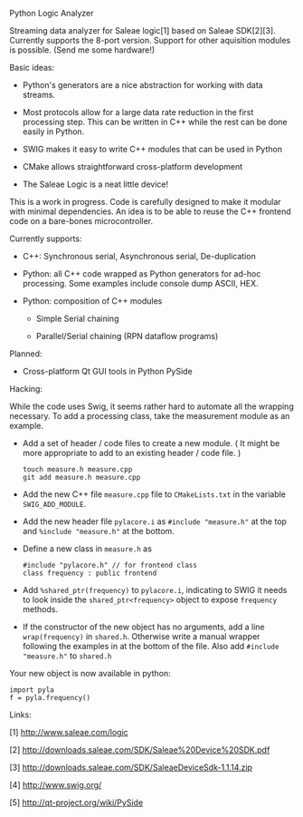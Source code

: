 Python Logic Analyzer

Streaming data analyzer for Saleae logic[1] based on Saleae SDK[2][3].
Currently supports the 8-port version.
Support for other aquisition modules is possible. (Send me some hardware!)

Basic ideas:

- Python's generators are a nice abstraction for working with data streams.

- Most protocols allow for a large data rate reduction in the first
  processing step.  This can be written in C++ while the rest can be
  done easily in Python.

- SWIG makes it easy to write C++ modules that can be used in Python

- CMake allows straightforward cross-platform development

- The Saleae Logic is a neat little device!


This is a work in progress.  Code is carefully designed to make it
modular with minimal dependencies.  An idea is to be able to reuse the
C++ frontend code on a bare-bones microcontroller.


Currently supports:

- C++: Synchronous serial, Asynchronous serial, De-duplication

- Python: all C++ code wrapped as Python generators for ad-hoc
  processing.  Some examples include console dump ASCII, HEX.

- Python: composition of C++ modules

    - Simple Serial chaining

    - Parallel/Serial chaining (RPN dataflow programs)




Planned:

- Cross-platform Qt GUI tools in Python PySide



Hacking:

While the code uses Swig, it seems rather hard to automate all the
wrapping necessary.  To add a processing class, take the measurement
module as an example.

- Add a set of header / code files to create a new module.  ( It might
  be more appropriate to add to an existing header / code file. )

      touch measure.h measure.cpp
      git add measure.h measure.cpp

- Add the new C++ file `measure.cpp` file to `CMakeLists.txt` in the
  variable `SWIG_ADD_MODULE`.

- Add the new header file `pylacore.i` as `#include "measure.h"` at
  the top and `%include "measure.h"` at the bottom.

- Define a new class in `measure.h` as

      #include "pylacore.h" // for frontend class
      class frequency : public frontend

- Add `%shared_ptr(frequency)` to `pylacore.i`, indicating to SWIG it
  needs to look inside the `shared_ptr<frequency>` object to expose
  `frequency` methods.

- If the constructor of the new object has no arguments, add a line
  `wrap(frequency)` in `shared.h`.  Otherwise write a manual wrapper
  following the examples in at the bottom of the file.  Also add
  `#include "measure.h"` to `shared.h`


Your new object is now available in python:

    import pyla
    f = pyla.frequency()





Links:

[1] http://www.saleae.com/logic

[2] http://downloads.saleae.com/SDK/Saleae%20Device%20SDK.pdf

[3] http://downloads.saleae.com/SDK/SaleaeDeviceSdk-1.1.14.zip

[4] http://www.swig.org/

[5] http://qt-project.org/wiki/PySide
